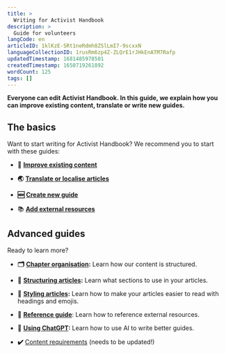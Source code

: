 ```yaml
---
title: >
  Writing for Activist Handbook
description: >
  Guide for volunteers
langCode: en
articleID: 1klKzE-SRt1neRdmh8ZSlLmI7-9scxxN
languageCollectionID: 1rusRm6zp4Z-ZLQrE1rJHkEnATM7Rafp
updatedTimestamp: 1681485978501
createdTimestamp: 1650719261892
wordCount: 125
tags: []
---
```


**Everyone can edit Activist Handbook. In this guide, we explain how you can improve existing content, translate or write new guides.**

## **The basics**

Want to start writing for Activist Handbook? We recommend you to start with these guides:

-   **📝** [**Improve existing content**](/contribute/write/improve)
    
-   **🌏** [**Translate or localise articles**](/contribute/write/translate)
    
-   **🆕** [**Create new guide**](/contribute/write/new)
    
-   📚 [**Add external resources**](/contribute/write/external-resources)
    

## Advanced guides

Ready to learn more?

-   **🗂** [**Chapter organisation**](/support/writers/organisation)**:** Learn how our content is structured.
    
-   **🔢** [**Structuring articles**](/support/writers/structure)**:** Learn what sections to use in your articles.
    
-   **🎨** [**Styling articles**](/support/writers/style)**:** Learn how to make your articles easier to read with headings and emojis.
    
-   **📄** [**Reference guide**](/support/writers/reference): Learn how to reference external resources.
    
-   🤖 [**Using ChatGPT**](/contribute/write/ai)**:** Learn how to use AI to write better guides.
    
-   **✔️** [Content requirements](/support/writers/requirements) (needs to be updated!)